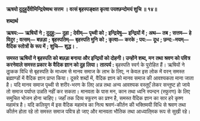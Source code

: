 **ऋषयो दुदुहुर्देवीमिन्द्रियेष्वथ सत्तम ।** **वत्सं बृहस्पङ्क्षत कृत्वा पयश्छन्दोमयं शुचि ॥ १४॥** 

**शब्दार्थ** 

**ऋषय:—** **ऋषियों ने** **; दुदुहु:—** **दुहा** **; देवीम्—** **पृथ्वी को** **; इन्द्रियेषु—** **इन्द्रियों में** **; अथ—** **तब** **; सत्तम—** **हे विदुर** **; वत्सम्—** **बछड़ा** **;** **बृहस्पतिम्—** **बृहस्पति मुनि को** **; कृत्वा—** **करके** **; पय:—** **दूध** **; छन्द:-मयम्—** **वैदिक स्तोत्रों के रूप में** **; शुचि—** **शुद्ध।** **.** 

**समस्त ऋषियों ने बृहस्पति को बछड़ा बनाया और इन्द्रियों को दोहनी। उन्होंने शब्द, मन** **तथा श्रवण को पवित्र करनेवाले समस्त प्रकार के वैदिक ज्ञान को दुह लिया।** **तात्पर्य :** बृहस्पति स्वर्ग के पुरोहित हैं। ऋषियों ने ताॢकक विधि से बृहस्पति के माध्यम से मानव समाज के लाभ के लिए, न केवल इस लोक में वरन् समस्त ब्रह्माण्डों में वैदिक ज्ञान प्राप्त किया। दूसरे शब्दों में, वैदिक ज्ञान को मानव समाज की आवश्यकता माना जाता है। यदि मानव समाज पृथ्वी से शरीर-भरण के लिए अन्न तथा अन्य आवश्यक वस्तुएँ लेकर सन्तुष्ट हो जाये तो समाज पर्याप्त उन्नति नहीं कर सकता। मानवता के पास मन, कान तथा ध्वनि स्पन्दन (स्फुरण) के लिए समुचित भोजन होना चाहिए। जहाँ तक दिव्य स्फुरण का प्रश्न है, समस्त वैदिक ज्ञान का सार हरे कृष्ण महामंत्र है। यदि कलियुग में इस वैदिक महामंत्र का नित्य श्रवणं-कीर्तन की भक्तिमयी विधि से श्रवण तथा कीर्तन होता रहे तो समस्त समाज पवित्र हो जाए और मानवता भौतिक तथा आध्याति्मक रूप से सुखी रहे।  